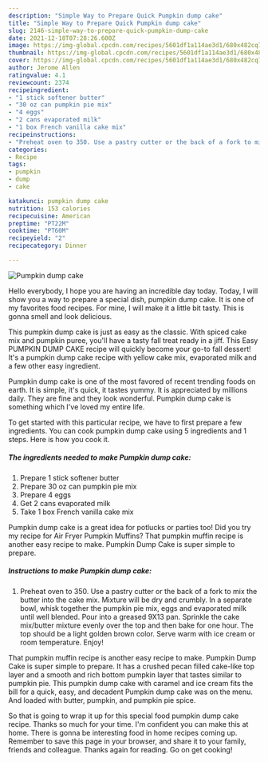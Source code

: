 ```yaml
---
description: "Simple Way to Prepare Quick Pumpkin dump cake"
title: "Simple Way to Prepare Quick Pumpkin dump cake"
slug: 2146-simple-way-to-prepare-quick-pumpkin-dump-cake
date: 2021-12-18T07:28:26.600Z
image: https://img-global.cpcdn.com/recipes/5601df1a114ae3d1/680x482cq70/pumpkin-dump-cake-recipe-main-photo.jpg
thumbnail: https://img-global.cpcdn.com/recipes/5601df1a114ae3d1/680x482cq70/pumpkin-dump-cake-recipe-main-photo.jpg
cover: https://img-global.cpcdn.com/recipes/5601df1a114ae3d1/680x482cq70/pumpkin-dump-cake-recipe-main-photo.jpg
author: Jerome Allen
ratingvalue: 4.1
reviewcount: 2374
recipeingredient:
- "1 stick softener butter"
- "30 oz can pumpkin pie mix"
- "4 eggs"
- "2 cans evaporated milk"
- "1 box French vanilla cake mix"
recipeinstructions:
- "Preheat oven to 350. Use a pastry cutter or the back of a fork to mix the butter into the cake mix. Mixture will be dry and crumbly. In a separate bowl, whisk together the pumpkin pie mix, eggs and evaporated milk until well blended. Pour into a greased 9X13 pan. Sprinkle the cake mix/butter mixture evenly over the top and then bake for one hour. The top should be a light golden brown color. Serve warm with ice cream or room temperature. Enjoy!"
categories:
- Recipe
tags:
- pumpkin
- dump
- cake

katakunci: pumpkin dump cake 
nutrition: 153 calories
recipecuisine: American
preptime: "PT22M"
cooktime: "PT60M"
recipeyield: "2"
recipecategory: Dinner

---
```



![Pumpkin dump cake](https://img-global.cpcdn.com/recipes/5601df1a114ae3d1/680x482cq70/pumpkin-dump-cake-recipe-main-photo.jpg)

Hello everybody, I hope you are having an incredible day today. Today, I will show you a way to prepare a special dish, pumpkin dump cake. It is one of my favorites food recipes. For mine, I will make it a little bit tasty. This is gonna smell and look delicious.

This pumpkin dump cake is just as easy as the classic. With spiced cake mix and pumpkin puree, you'll have a tasty fall treat ready in a jiff. This Easy PUMPKIN DUMP CAKE recipe will quickly become your go-to fall dessert! It's a pumpkin dump cake recipe with yellow cake mix, evaporated milk and a few other easy ingredient.

Pumpkin dump cake is one of the most favored of recent trending foods on earth. It is simple, it's quick, it tastes yummy. It is appreciated by millions daily. They are fine and they look wonderful. Pumpkin dump cake is something which I've loved my entire life.


To get started with this particular recipe, we have to first prepare a few ingredients. You can cook pumpkin dump cake using 5 ingredients and 1 steps. Here is how you cook it.

<!--inarticleads1-->

##### The ingredients needed to make Pumpkin dump cake:

1. Prepare 1 stick softener butter
1. Prepare 30 oz can pumpkin pie mix
1. Prepare 4 eggs
1. Get 2 cans evaporated milk
1. Take 1 box French vanilla cake mix


Pumpkin dump cake is a great idea for potlucks or parties too! Did you try my recipe for Air Fryer Pumpkin Muffins? That pumpkin muffin recipe is another easy recipe to make. Pumpkin Dump Cake is super simple to prepare. 

<!--inarticleads2-->

##### Instructions to make Pumpkin dump cake:

1. Preheat oven to 350. Use a pastry cutter or the back of a fork to mix the butter into the cake mix. Mixture will be dry and crumbly. In a separate bowl, whisk together the pumpkin pie mix, eggs and evaporated milk until well blended. Pour into a greased 9X13 pan. Sprinkle the cake mix/butter mixture evenly over the top and then bake for one hour. The top should be a light golden brown color. Serve warm with ice cream or room temperature. Enjoy!


That pumpkin muffin recipe is another easy recipe to make. Pumpkin Dump Cake is super simple to prepare. It has a crushed pecan filled cake-like top layer and a smooth and rich bottom pumpkin layer that tastes similar to pumpkin pie. This pumpkin dump cake with caramel and ice cream fits the bill for a quick, easy, and decadent Pumpkin dump cake was on the menu. And loaded with butter, pumpkin, and pumpkin pie spice. 

So that is going to wrap it up for this special food pumpkin dump cake recipe. Thanks so much for your time. I'm confident you can make this at home. There is gonna be interesting food in home recipes coming up. Remember to save this page in your browser, and share it to your family, friends and colleague. Thanks again for reading. Go on get cooking!
